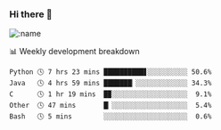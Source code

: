 ### Hi there 👋

<!--
**lv2020/lv2020** is a ✨ _special_ ✨ repository because its `README.md` (this file) appears on your GitHub profile.

Here are some ideas to get you started:

- 🔭 I’m currently working on ...
- 🌱 I’m currently learning ...
- 👯 I’m looking to collaborate on ...
- 🤔 I’m looking for help with ...
- 💬 Ask me about ...
- 📫 How to reach me: ...
- 😄 Pronouns: ...
- ⚡ Fun fact: ...
-->
![:name](https://count.getloli.com/get/@:lv2020)
 <!-- waka-box start -->
📊 Weekly development breakdown
```text
Python 🕓 7 hrs 23 mins ██████████▋░░░░░░░░░░ 50.6%
Java   🕓 4 hrs 59 mins ███████▏░░░░░░░░░░░░░ 34.3%
C      🕓 1 hr 19 mins  █▉░░░░░░░░░░░░░░░░░░░  9.1%
Other  🕓 47 mins       █▏░░░░░░░░░░░░░░░░░░░  5.4%
Bash   🕓 5 mins        ░░░░░░░░░░░░░░░░░░░░░  0.6%
```
<!-- Powered by https://github.com/YouEclipse/waka-box-go . -->
<!-- waka-box end -->

